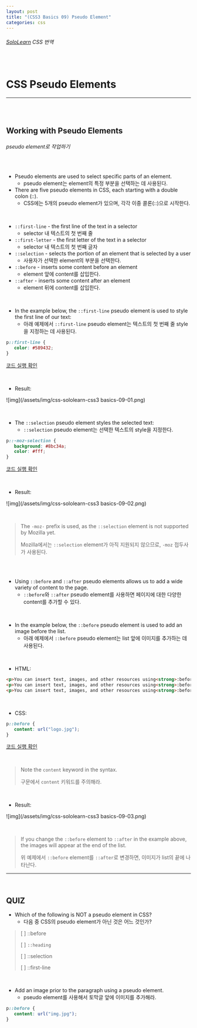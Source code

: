 ```yaml
---
layout: post
title: "(CSS3 Basics 09) Pseudo Element"
categories: css
---
```


###### [SoloLearn](https://www.sololearn.com/) CSS 번역

<br>

# CSS Pseudo Elements

------

<br>

<br>

## Working with Pseudo Elements

###### pseudo element로 작업하기

<br>

- Pseudo elements are used to select specific parts of an element.
  - pseudo element는 element의 특정 부분을 선택하는 데 사용된다.
- There are five pseudo elements in CSS, each starting with a double colon (::).
  - CSS에는 5개의 pseudo element가 있으며, 각각 이중 콜론(::)으로 시작한다.

<br>

- `::first-line` - the first line of the text in a selector
  - selector 내 텍스트의 첫 번째 줄
- `::first-letter` - the first letter of the text in a selector
  - selector 내 텍스트의 첫 번째 글자
- `::selection` - selects the portion of an element that is selected by a user
  - 사용자가 선택한 element의 부분을 선택한다.
- `::before` - inserts some content before an element
  - element 앞에 content를 삽입한다.
- `::after` - inserts some content after an element
  - element 뒤에 content를 삽입한다.

<br>

- In the example below, the `::first-line` pseudo element is used to style the first line of our text:
  - 아래 예제에서 `::first-line` pseudo element는 텍스트의 첫 번째 줄 style을 지정하는 데 사용된다.

```css
p::first-line {
   color: #589432;
}
```

[코드 실행 확인](https://code.sololearn.com/593/#css)

<br>

- Result:

![img](/assets/img/css-sololearn-css3 basics-09-01.png)

<br>

- The `::selection` pseudo element styles the selected text:
  - `::selection` pseudo element는 선택한 텍스트의 style을 지정한다.

```css
p::-moz-selection {
   background: #8bc34a;
   color: #fff;
}
```

[코드 실행 확인](https://code.sololearn.com/594/#css)

<br>

- Result:

![img](/assets/img/css-sololearn-css3 basics-09-02.png)

<br>

> The `-moz-` prefix is used, as the `::selection` element is not supported by Mozilla yet.
>
> Mozilla에서는 `::selection` element가 아직 지원되지 않으므로, `-moz` 접두사가 사용된다.

<br>

<br>

- Using `::before` and `::after` pseudo elements allows us to add a wide variety of content to the page.
  - `::before`와 `::after` pseudo element를 사용하면 페이지에 대한 다양한 content를 추가할 수 있다.

<br>

- In the example below, the `::before` pseudo element is used to add an image before the list.
  - 아래 예제에서 `::before` pseudo element는 list 앞에 이미지를 추가하는 데 사용된다.

<br>

- HTML:

```html
<p>You can insert text, images, and other resources using<strong>:before</strong>pseudo element. </p>
<p>You can insert text, images, and other resources using<strong>:before</strong>pseudo element. </p>
<p>You can insert text, images, and other resources using<strong>:before</strong>pseudo element. </p>
```

<br>

- CSS:

```css
p::before {
   content: url("logo.jpg");
}
```

[코드 실행 확인](https://code.sololearn.com/595/#css)

<br>

> Note the `content` keyword in the syntax.
>
> 구문에서 `content` 키워드를 주의해라.

<br>

- Result:

![img](/assets/img/css-sololearn-css3 basics-09-03.png)

<br>

> If you change the `::before` element to `::after` in the example above, the images will appear at the end of the list.
>
> 위 예제에서 `::before` element를 `::after`로 변경하면, 이미지가 list의 끝에 나타난다.

------

<br>

## QUIZ

- Which of the following is NOT a pseudo element in CSS?
  - 다음 중 CSS의 pseudo element가 아닌 것은 어느 것인가?

> [ ] ::before
>
> [ ] `::heading`
>
> [ ] ::selection
>
> [ ] ::first-line

<br>

- Add an image prior to the paragraph using a pseudo element.
  - pseudo element를 사용해서 토막글 앞에 이미지를 추가해라.

```css
p::before {
   content: url("img.jpg");
}
```

<br>